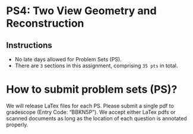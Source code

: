 # PS4: Two View Geometry and Reconstruction

## Instructions
* No late days allowed for Problem Sets (PS).
* There are `3` sections in this assignment, comprising `35 pts` in total.


# How to submit problem sets (PS)?
We will release LaTex files for each PS. Please submit a single pdf to gradescope (Entry Code: “BBKN5P”). We accept either LaTex pdfs or scanned documents as long as the location of each question is annotated properly.
